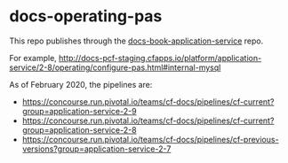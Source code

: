 # docs-operating-pas

This repo publishes through the [docs-book-application-service](https://github.com/pivotal-cf/docs-book-application-service/) repo.

For example, http://docs-pcf-staging.cfapps.io/platform/application-service/2-8/operating/configure-pas.html#internal-mysql

As of February 2020, the pipelines are:

+ https://concourse.run.pivotal.io/teams/cf-docs/pipelines/cf-current?group=application-service-2-9
+ https://concourse.run.pivotal.io/teams/cf-docs/pipelines/cf-current?group=application-service-2-8
+ https://concourse.run.pivotal.io/teams/cf-docs/pipelines/cf-previous-versions?group=application-service-2-7

